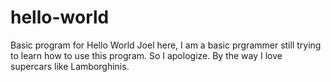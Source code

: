 # hello-world
Basic program for Hello World
Joel here, I am a basic prgrammer still trying to learn how to use this program. So I apologize.
By the way I love supercars like Lamborghinis.
